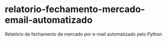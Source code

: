 # relatorio-fechamento-mercado-email-automatizado
Relatório de fechamento de mercado por e-mail automatizado pelo Python
